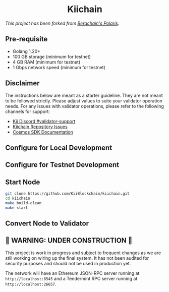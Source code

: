 <h1 align="center"> Kiichain </h1>

*This project has been forked from [Berachain's Polaris](https://github.com/berachain/polaris).*


## Pre-requisite

- Golang 1.20+
- 100 GB storage (minimum for testnet)
- 4 GB RAM (minimum for testnet)
- 1 Gbps network speed (minimum for testnet)

## Disclaimer

The instructions below are meant as a starter guideline.  They are not meant to be followed strictly.  Please adjust values to suite your validator operation needs.  For any issues with validator operations, please refer to the following channels for support:

- [Kii Discord #validator-support](https://discord.com/invite/fUcfeYYtVF)
- [Kiichain Repository Issues](https://github.com/KiiBlockchain/kiichain/issues)
- [Cosmos SDK Documentation](https://docs.cosmos.network/v0.50/learn)

## Configure for Local Development

## Configure for Testnet Development

## Start Node
   ```sh
   git clone https://github.com/KiiBlockchain/kiichain.git
   cd kiichain
   make build-clean
   make start
   ```

## Convert Node to Validator

## 🚧 WARNING: UNDER CONSTRUCTION 🚧

This project is work in progress and subject to frequent changes as we are still working on wiring up the final system.
It has not been audited for security purposes and should not be used in production yet.

The network will have an Ethereum JSON-RPC server running at `http://localhost:8545` and a Tendermint RPC server running at `http://localhost:26657`.
